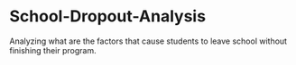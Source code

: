 # School-Dropout-Analysis
Analyzing what are the factors that cause students to leave school without finishing their program.
